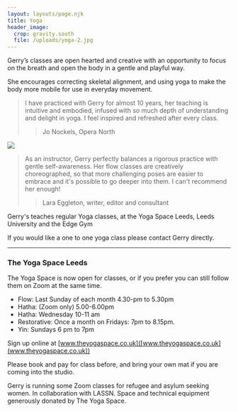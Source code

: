 ```yaml
---
layout: layouts/page.njk
title: Yoga
header_image:
  crop: gravity.south
  file: /uploads/yoga-2.jpg
---
```

Gerry’s classes are open hearted and creative with an opportunity to focus on the breath and open the body in a gentle and playful way.

She encourages correcting skeletal alignment, and using yoga to make the body more mobile for use in everyday movement.

> I have practiced with Gerry for almost 10 years, her teaching is intuitive and embodied, infused with so much depth of understanding and delight in yoga. I feel inspired and refreshed after every class.
>
> > Jo Nockels, Opera North

![](/uploads/yoga-3.jpg)

> As an instructor, Gerry perfectly balances a rigorous practice with gentle self-awareness. Her flow classes are creatively choreographed, so that more challenging poses are easier to embrace and it's possible to go deeper into them. I can't recommend her enough!
>
> > Lara Eggleton, writer, editor and consultant

Gerry's teaches regular Yoga classes, at the Yoga Space Leeds, Leeds University and the Edge Gym

If you would like a one to one yoga class please contact Gerry directly.

- - -

### The Yoga Space Leeds

The Yoga Space is now open for classes, or if you prefer you can still follow them on Zoom at the same time.

* Flow: Last Sunday of each month  4.30-pm to 5.30pm
* Hatha: (Zoom only) 5.00-6.00pm
* Hatha: Wednesday 10-11 am
* Restorative: Once a month on Fridays: 7pm to 8.15pm.
* Yin:  Sundays 6 pm to 7pm

Sign up online at [www.theyogaspace.co.uk]([www.theyogaspace.co.uk](www.theyogaspace.co.uk))

Please book and pay for class before, and bring your own mat if you are coming into the studio.

Gerry is running some Zoom classes for refugee and asylum seeking women. In collaboration with LASSN. Space and technical equipment generously donated by The Yoga Space.
